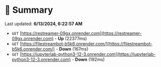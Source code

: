 # 📖 Summary
Last updated: **6/13/2024, 6:22:57 AM**

- `GET` [https://restreamer-09gx.onrender.com](https://restreamer-09gx.onrender.com) - **Up** (22377ms)
- `GET` [https://filestreambot-b5k6.onrender.com/](https://filestreambot-b5k6.onrender.com/) - **Down** (167ms)
- `GET` [https://jupyterlab-python3-12-3.onrender.com](https://jupyterlab-python3-12-3.onrender.com) - **Down** (192ms)
